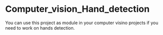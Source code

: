 # Computer_vision_Hand_detection
You can use this project as module in your computer visino projects if you need to work on hands detection.
